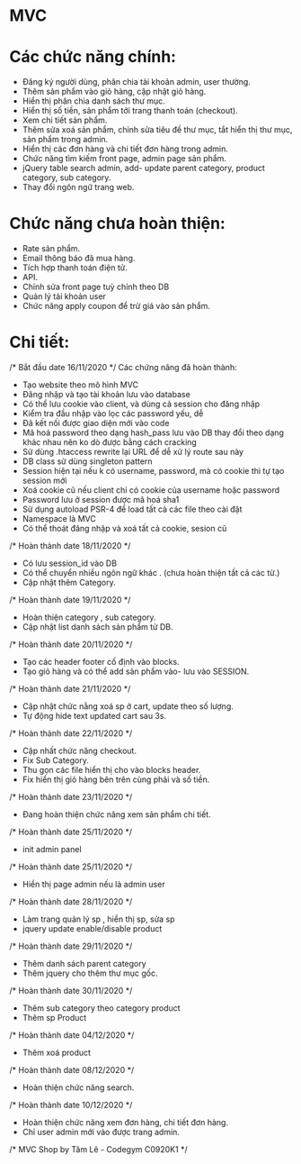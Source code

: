 # MVC

# Các chức năng chính:
- Đăng ký người dùng, phân chia tài khoản admin, user thường.
- Thêm sản phẩm vào giỏ hàng, cập nhật giỏ hàng.
- Hiển thị phân chia danh sách thư mục.
- Hiển thị số tiền, sản phẩm tới trang thanh toán (checkout).
- Xem chi tiết sản phẩm.
- Thêm sửa xoá sản phẩm, chỉnh sửa tiêu đề thư mục, tắt hiển thị thư mục, sản phẩm trong admin.
- Hiển thị các đơn hàng và chi tiết đơn hàng trong admin. 
- Chức năng tìm kiếm front page, admin page sản phẩm.
- jQuery table search admin, add- update parent category, product category, sub category.
- Thay đổi ngôn ngữ trang web.


# Chức năng chưa hoàn thiện:
- Rate sản phẩm.
- Email thông báo đã mua hàng.
- Tích hợp thanh toán điện tử.  
- API.
- Chỉnh sửa front page tuỳ chỉnh theo DB
- Quản lý tải khoản user
- Chức năng apply coupon để trừ giá vào sản phẩm.



# Chi tiết:

/* Bắt đầu date 16/11/2020 */
Các chứng năng đã hoàn thành:
- Tạo website theo mô hình MVC
- Đăng nhập và tạo tài khoản lưu vào database
- Có thể lưu cookie vào client, và dùng cả session cho đăng nhập
- Kiểm tra đầu nhập vào lọc các password yếu, dễ
- Đã kết nối được giao diện mới vào code
- Mã hoá password theo dạng hash_pass lưu vào DB thay đổi theo dạng khác nhau nên ko dò được bằng cách cracking
- Sử dùng .htaccess rewrite lại URL để dễ xử lý route sau này
- DB class sử dùng singleton pattern
- Session hiện tại nếu k có username, password, mà có cookie thì tự tạo session mới
- Xoá cookie cũ nếu client chỉ có cookie của username hoặc password
- Password lưu ở session được mã hoá sha1
- Sử dụng autoload PSR-4 để load tất cả các file theo cài đặt
- Namespace là MVC
- Có thể thoát đăng nhập và xoá tất cả cookie, sesion cũ

/* Hoàn thành date 18/11/2020 */
- Có lưu session_id vào DB
- Có thể chuyển nhiều ngôn ngữ khác . (chưa hoàn thiện tất cả các từ.)
- Cập nhật thêm Category.

/* Hoàn thành date 19/11/2020 */
- Hoàn thiện category , sub category. 
- Cập nhật list danh sách sản phẩm tử DB.

/* Hoàn thành date 20/11/2020 */
- Tạo các header footer cố định vào blocks.
- Tạo giỏ hàng và có thể add sản phẩm vào- lưu vào SESSION.

/* Hoàn thành date 21/11/2020 */
- Cập nhật chức nằng xoá sp ở cart, update theo số lượng.
- Tự động hide text updated cart sau 3s.

/* Hoàn thành date 22/11/2020 */
- Cập nhất chức năng checkout.
- Fix Sub Category.
- Thu gọn các file hiển thị cho vào blocks header.
- Fix hiển thị giỏ hàng bên trên cùng phải và số tiền.

/* Hoàn thành date 23/11/2020 */
- Đang hoàn thiện chức năng xem sản phẩm chi tiết.

/* Hoàn thành date 25/11/2020 */
- init admin panel

/* Hoàn thành date 25/11/2020 */
- Hiển thị page admin nếu là admin user

/* Hoàn thành date 28/11/2020 */
- Làm trang quản lý sp , hiển thị sp, sửa sp
- jquery update enable/disable product

/* Hoàn thành date 29/11/2020 */
- Thêm danh sách parent category
- Thêm jquery cho thêm thư mục gốc.

/* Hoàn thành date 30/11/2020 */
- Thêm sub category theo category product
- Thêm sp Product

/* Hoàn thành date 04/12/2020 */
- Thêm xoá product

/* Hoàn thành date 08/12/2020 */
- Hoàn thiện chức năng search.

/* Hoàn thành date 10/12/2020 */
- Hoàn thiện chức năng xem đơn hàng, chi tiết đơn hàng.
- Chỉ user admin mới vào được trang admin.



/* MVC Shop by Tâm Lê - Codegym C0920K1 */

